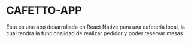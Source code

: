 # CAFETTO-APP

Esta es una app desarrollada en React Native para una cafeteria local, la cual tendra la funcionalidad de realizar pedidor y poder reservar mesas
